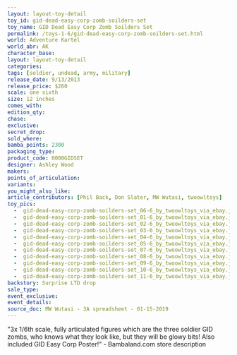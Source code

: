 ```yaml
---
layout: layout-toy-detail 
toy_id: gid-dead-easy-corp-zomb-soilders-set
toy_name: GID Dead Easy Corp Zomb Soilders Set
permalink: /toys-1-6/gid-dead-easy-corp-zomb-soilders-set.html
world: Adventure Kartel
world_abr: AK
character_base: 
layout: layout-toy-detail
categories: 
tags: [soldier, undead, army, military]
release_date: 9/13/2013
release_price: $260 
scale: one sixth
size: 12 inches
comes_with: 
edition_qty: 
chase: 
exclusive: 
secret_drop: 
sold_where: 
bamba_points: 2300
packaging_type: 
product_code: 0000GIDSET
designer: Ashley Wood
makers: 
points_of_articulation: 
variants: 
you_might_also_like: 
article_contributors: [Phil Back, Don Slater, MW Wutasi, twoowltoys]
toy_pics: 
  -  gid-dead-easy-corp-zomb-soilders-set_06-6_by_twoowltoys_via_ebay.jpg
  -  gid-dead-easy-corp-zomb-soilders-set_01-6_by_twoowltoys_via_ebay.jpg
  -  gid-dead-easy-corp-zomb-soilders-set_02-6_by_twoowltoys_via_ebay.jpg
  -  gid-dead-easy-corp-zomb-soilders-set_03-6_by_twoowltoys_via_ebay.jpg
  -  gid-dead-easy-corp-zomb-soilders-set_04-6_by_twoowltoys_via_ebay.jpg
  -  gid-dead-easy-corp-zomb-soilders-set_05-6_by_twoowltoys_via_ebay.jpg
  -  gid-dead-easy-corp-zomb-soilders-set_07-6_by_twoowltoys_via_ebay.jpg
  -  gid-dead-easy-corp-zomb-soilders-set_08-6_by_twoowltoys_via_ebay.jpg
  -  gid-dead-easy-corp-zomb-soilders-set_09-6_by_twoowltoys_via_ebay.jpg
  -  gid-dead-easy-corp-zomb-soilders-set_10-6_by_twoowltoys_via_ebay.jpg
  -  gid-dead-easy-corp-zomb-soilders-set_11-6_by_twoowltoys_via_ebay.jpg
backstory: Surprise LTD drop
sale_type: 
event_exclusive: 
event_details: 
source_doc: MW Wutasi - 3A spreadsheet - 01-15-2019
---
```

"3x 1/6th scale, fully articulated figures which are the three soldier GID zombs, who knows what they look like, but they will be glowy bits! Also included GID Easy Corp Poster!" - Bambaland.com store description